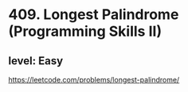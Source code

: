 # 409. Longest Palindrome (Programming Skills II)
## level: Easy

https://leetcode.com/problems/longest-palindrome/
